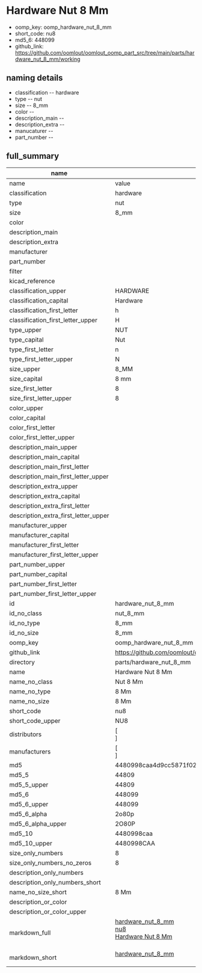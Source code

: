 # Hardware Nut 8 Mm

  
* oomp_key: oomp_hardware_nut_8_mm 
* short_code: nu8
* md5_6: 448099  
* github_link: https://github.com/oomlout/oomlout_oomp_part_src/tree/main/parts/hardware_nut_8_mm/working  
## naming details
* classification -- hardware
* type -- nut
* size -- 8_mm
* color -- 
* description_main -- 
* description_extra -- 
* manucaturer -- 
* part_number -- 





## full_summary
| name | value | 
| --- | --- | 
| name | value | 
| classification | hardware | 
| type | nut | 
| size | 8_mm | 
| color |  | 
| description_main |  | 
| description_extra |  | 
| manufacturer |  | 
| part_number |  | 
| filter |  | 
| kicad_reference |  | 
| classification_upper | HARDWARE | 
| classification_capital | Hardware | 
| classification_first_letter | h | 
| classification_first_letter_upper | H | 
| type_upper | NUT | 
| type_capital | Nut | 
| type_first_letter | n | 
| type_first_letter_upper | N | 
| size_upper | 8_MM | 
| size_capital | 8 mm | 
| size_first_letter | 8 | 
| size_first_letter_upper | 8 | 
| color_upper |  | 
| color_capital |  | 
| color_first_letter |  | 
| color_first_letter_upper |  | 
| description_main_upper |  | 
| description_main_capital |  | 
| description_main_first_letter |  | 
| description_main_first_letter_upper |  | 
| description_extra_upper |  | 
| description_extra_capital |  | 
| description_extra_first_letter |  | 
| description_extra_first_letter_upper |  | 
| manufacturer_upper |  | 
| manufacturer_capital |  | 
| manufacturer_first_letter |  | 
| manufacturer_first_letter_upper |  | 
| part_number_upper |  | 
| part_number_capital |  | 
| part_number_first_letter |  | 
| part_number_first_letter_upper |  | 
| id | hardware_nut_8_mm | 
| id_no_class | nut_8_mm | 
| id_no_type | 8_mm | 
| id_no_size | 8_mm | 
| oomp_key | oomp_hardware_nut_8_mm | 
| github_link | https://github.com/oomlout/oomlout_oomp_part_src/tree/main/parts/hardware_nut_8_mm/working | 
| directory | parts/hardware_nut_8_mm | 
| name | Hardware Nut 8 Mm | 
| name_no_class | Nut 8 Mm | 
| name_no_type | 8 Mm | 
| name_no_size | 8 Mm | 
| short_code | nu8 | 
| short_code_upper | NU8 | 
| distributors | [<br>] | 
| manufacturers | [<br>] | 
| md5 | 4480998caa4d9cc5871f02b02cdc76bd | 
| md5_5 | 44809 | 
| md5_5_upper | 44809 | 
| md5_6 | 448099 | 
| md5_6_upper | 448099 | 
| md5_6_alpha | 2o80p | 
| md5_6_alpha_upper | 2O80P | 
| md5_10 | 4480998caa | 
| md5_10_upper | 4480998CAA | 
| size_only_numbers | 8 | 
| size_only_numbers_no_zeros | 8 | 
| description_only_numbers |  | 
| description_only_numbers_short |   | 
| name_no_size_short | 8 Mm | 
| description_or_color |   | 
| description_or_color_upper |   | 
| markdown_full | [hardware_nut_8_mm](https://github.com/oomlout/oomlout_oomp_part_src/tree/main/parts/hardware_nut_8_mm/working)<br>[nu8](https://github.com/oomlout/oomlout_oomp_part_src/tree/main/parts/hardware_nut_8_mm/working)<br>[Hardware Nut 8 Mm](https://github.com/oomlout/oomlout_oomp_part_src/tree/main/parts/hardware_nut_8_mm/working)<br><br> | 
| markdown_short | [hardware_nut_8_mm](https://github.com/oomlout/oomlout_oomp_part_src/tree/main/parts/hardware_nut_8_mm/working)<br><br> | 
